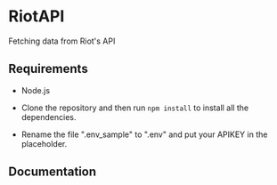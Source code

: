 # RiotAPI

Fetching data from Riot's API

## Requirements

-  Node.js
-  Clone the repository and then run `npm install` to install all the dependencies.

-  Rename the file ".env_sample" to ".env" and put your APIKEY in the placeholder.

## Documentation
